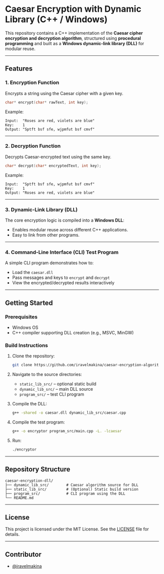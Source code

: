 # Caesar Encryption with Dynamic Library (C++ / Windows)

This repository contains a C++ implementation of the **Caesar cipher encryption and decryption algorithm**, structured using **procedural programming** and built as a **Windows dynamic-link library (DLL)** for modular reuse.

---

## Features

### 1. Encryption Function

Encrypts a string using the Caesar cipher with a given key.

```c
char* encrypt(char* rawText, int key);
```

Example:
```
Input:  "Roses are red, violets are blue"
Key:    1
Output: "Sptft bsf sfe, wjpmfut bsf cmvf"
```

---

### 2. Decryption Function

Decrypts Caesar-encrypted text using the same key.

```c
char* decrypt(char* encryptedText, int key);
```

Example:
```
Input:  "Sptft bsf sfe, wjpmfut bsf cmvf"
Key:    1
Output: "Roses are red, violets are blue"
```

---

### 3. Dynamic-Link Library (DLL)

The core encryption logic is compiled into a **Windows DLL**:
- Enables modular reuse across different C++ applications.
- Easy to link from other programs.

---

### 4. Command-Line Interface (CLI) Test Program

A simple CLI program demonstrates how to:
- Load the `caesar.dll`
- Pass messages and keys to `encrypt` and `decrypt`
- View the encrypted/decrypted results interactively

---

## Getting Started

### Prerequisites

- Windows OS
- C++ compiler supporting DLL creation (e.g., MSVC, MinGW)

### Build Instructions

1. Clone the repository:
   ```bash
   git clone https://github.com/iravelmakina/caesar-encryption-algorithm.git
   ```

2. Navigate to the source directories:
   - `static_lib_src/` – optional static build
   - `dynamic_lib_src/` – main DLL source
   - `program_src/` – test CLI program

3. Compile the DLL:
   ```bash
   g++ -shared -o caesar.dll dynamic_lib_src/caesar.cpp
   ```

4. Compile the test program:
   ```bash
   g++ -o encryptor program_src/main.cpp -L. -lcaesar
   ```

5. Run:
   ```bash
   ./encryptor
   ```

---

## Repository Structure

```
caesar-encryption-dll/
├── dynamic_lib_src/        # Caesar algorithm source for DLL
├── static_lib_src/         # (Optional) Static build version
├── program_src/            # CLI program using the DLL
└── README.md
```

---

## License

This project is licensed under the MIT License. See the [LICENSE](LICENSE) file for details.

---

## Contributor

- [@iravelmakina](https://github.com/iravelmakina)
